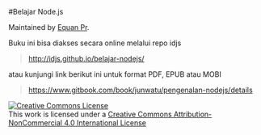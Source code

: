 #Belajar Node.js

Maintained by [Equan Pr][1].

Buku ini bisa diakses secara online melalui repo idjs

> http://idjs.github.io/belajar-nodejs/

atau kunjungi link berikut ini untuk format PDF, EPUB atau MOBI 

> https://www.gitbook.com/book/junwatu/pengenalan-nodejs/details



<a rel="license" href="http://creativecommons.org/licenses/by-nc/4.0/"><img alt="Creative Commons License" style="border-width:0" src="https://i.creativecommons.org/l/by-nc/4.0/88x31.png" /></a><br />This work is licensed under a <a rel="license" href="http://creativecommons.org/licenses/by-nc/4.0/">Creative Commons Attribution-NonCommercial 4.0 International License</a>

[1]: http://github.com/junwatu
